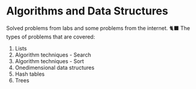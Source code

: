 # Algorithms and Data Structures

Solved problems from labs and some problems from the internet. 🐈‍⬛
The types of problems that are covered:
 1. Lists
 2. Algorithm techniques - Search
 3. Algorithm techniques - Sort
 4. Onedimensional data structures
 5. Hash tables
 6. Trees
